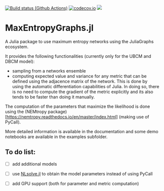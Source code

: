 [![Build status (Github Actions)](https://github.com/B4rtDC/MaxEntropyGraphs.jl/workflows/CI/badge.svg)](https://github.com/B4rtDC/MaxEntropyGraphs.jl/actions)
[![codecov.io](http://codecov.io/github/B4rtDC/MaxEntropyGraphs.jl/coverage.svg?branch=main)](http://codecov.io/github/B4rtDC/MaxEntropyGraphs.jl?branch=main)
[![](https://img.shields.io/badge/docs-latest-blue.svg)](https://B4rtDC.github.io/MaxEntropyGraphs.jl/dev/)

# MaxEntropyGraphs.jl


A Julia package to use maximum entropy networks using the JuliaGraphs ecosystem.


It provides the following functionalities (currently only for the UBCM and DBCM model):
* sampling from a networks ensemble
* computing expected value and variance for any metric that can be defined using the adjacence matrix of the network. This is done by using the automatic differentiation capabilities of Julia. In doing so, there is no need to compute the gradient of the metric explicitly and its also tends to be faster than doing it manually. 

The computation of the parameters that maximize the likelihood is done using the (NEMtropy package)[https://nemtropy.readthedocs.io/en/master/index.html] (making use of PyCall).

More detailed information is available in the documentation and some demo notebooks are available in the examples subfolder.



## To do list:
- [ ] add additional models
- [ ] use [NLsolve.jl](https://github.com/JuliaNLSolvers/NLsolve.jl) to obtain the model parameters instead of using PyCall 
- [ ] add GPU support (both for parameter and metric computation)

